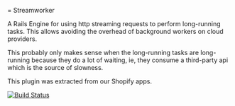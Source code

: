 = Streamworker

A Rails Engine for using http streaming requests to perform long-running tasks. This allows avoiding the overhead of background workers on cloud providers.

This probably only makes sense when the long-running tasks are long-running because they do a lot of waiting, ie, they consume a third-party api which is the source of slowness.

This plugin was extracted from our Shopify apps.

[![Build Status](https://travis-ci.org/lastobelus/streamworker.png)](https://travis-ci.org/lastobelus/streamworker)
